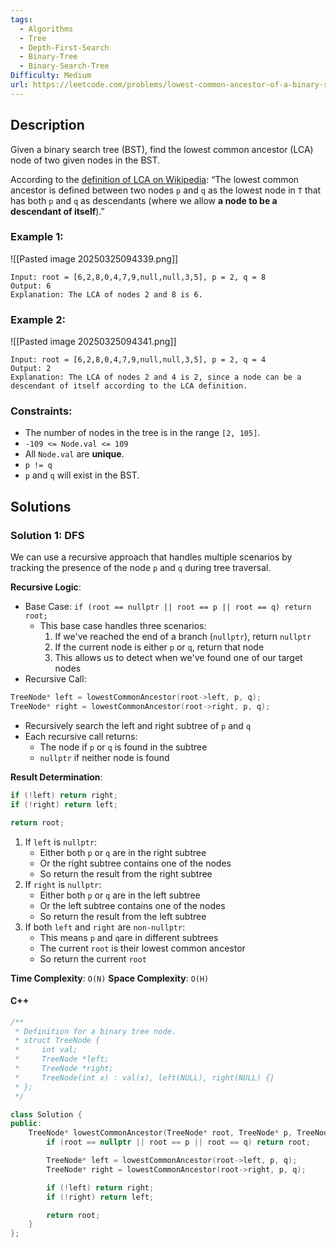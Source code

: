 ```yaml
---
tags:
  - Algorithms
  - Tree
  - Depth-First-Search
  - Binary-Tree
  - Binary-Search-Tree
Difficulty: Medium
url: https://leetcode.com/problems/lowest-common-ancestor-of-a-binary-search-tree/
---
```

## Description
Given a binary search tree (BST), find the lowest common ancestor (LCA) node of two given nodes in the BST.

According to the [definition of LCA on Wikipedia](https://en.wikipedia.org/wiki/Lowest_common_ancestor): “The lowest common ancestor is defined between two nodes `p` and `q` as the lowest node in `T` that has both `p` and `q` as descendants (where we allow **a node to be a descendant of itself**).”

### Example 1:
![[Pasted image 20250325094339.png]]
```
Input: root = [6,2,8,0,4,7,9,null,null,3,5], p = 2, q = 8
Output: 6
Explanation: The LCA of nodes 2 and 8 is 6.
```

### Example 2:
![[Pasted image 20250325094341.png]]
```
Input: root = [6,2,8,0,4,7,9,null,null,3,5], p = 2, q = 4
Output: 2
Explanation: The LCA of nodes 2 and 4 is 2, since a node can be a descendant of itself according to the LCA definition.
```

### Constraints:
- The number of nodes in the tree is in the range `[2, 105]`.
- `-109 <= Node.val <= 109`
- All `Node.val` are **unique**.
- `p != q`
- `p` and `q` will exist in the BST.

## Solutions

### Solution 1: DFS

We can use a recursive approach that handles multiple scenarios by tracking the presence of the node `p` and `q` during tree traversal. 

**Recursive Logic**: 
- Base Case: `if (root == nullptr || root == p || root == q) return root;`
	- This base case handles three scenarios: 
		1. If we've reached the end of a branch (`nullptr`), return `nullptr`
		2. If the current node is either `p` or `q`, return that node
		3. This allows us to detect when we've found one of our target nodes
- Recursive Call:
```cpp
TreeNode* left = lowestCommonAncestor(root->left, p, q);
TreeNode* right = lowestCommonAncestor(root->right, p, q); 
```
- Recursively search the left and right subtree of `p` and `q`
- Each recursive call returns: 
	- The node if `p` or `q` is found in the subtree
	- `nullptr` if neither node is found

**Result Determination**:
```cpp
if (!left) return right; 
if (!right) return left; 

return root; 
```
1. If `left` is `nullptr`:
	- Either both `p` or `q` are in the right subtree
	- Or the right subtree contains one of the nodes
	- So return the result from the right subtree
2. If `right` is `nullptr`:
	- Either both `p` or `q` are in the left subtree
	- Or the left subtree contains one of the nodes
	- So return the result from the left subtree
3. If both `left` and `right` are `non-nullptr`:
	- This means `p` and `q`are in different subtrees
	- The current `root` is their lowest common ancestor
	- So return the current `root`

**Time Complexity**: `O(N)`
**Space Complexity**: `O(H)`
#### C++
```cpp
/**
 * Definition for a binary tree node.
 * struct TreeNode {
 *     int val;
 *     TreeNode *left;
 *     TreeNode *right;
 *     TreeNode(int x) : val(x), left(NULL), right(NULL) {}
 * };
 */

class Solution {
public:
    TreeNode* lowestCommonAncestor(TreeNode* root, TreeNode* p, TreeNode* q) {
        if (root == nullptr || root == p || root == q) return root; 

        TreeNode* left = lowestCommonAncestor(root->left, p, q); 
        TreeNode* right = lowestCommonAncestor(root->right, p, q); 

        if (!left) return right; 
        if (!right) return left; 

        return root; 
    }
};
```